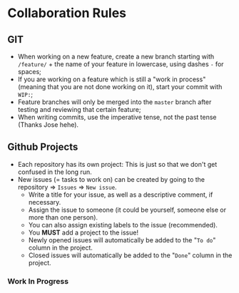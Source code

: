 # Collaboration Rules

## GIT
* When working on a new feature, create a new branch starting with `/feature/` + the name of your feature in lowercase, using dashes `-` for spaces;
* If you are working on a feature which is still a "work in process" (meaning that you are not done working on it), start your commit with `WIP:`;
* Feature branches will only be merged into the `master` branch after testing and reviewing that certain feature;
* When writing commits, use the imperative tense, not the past tense (Thanks Jose hehe).

## Github Projects
* Each repository has its own project: This is just so that we don't get confused in the long run.
* New issues (= tasks to work on) can be created by going to the repository => `Issues` => `New issue`.
  - Write a title for your issue, as well as a descriptive comment, if necessary.
  - Assign the issue to someone (it could be yourself, someone else or more than one person).
  - You can also assign existing labels to the issue (recommended).
  - You **MUST** add a project to the issue!
  - Newly opened issues will automatically be added to the "`To do`" column in the project.
  - Closed issues will automatically be added to the "`Done`" column in the project.

### Work In Progress
